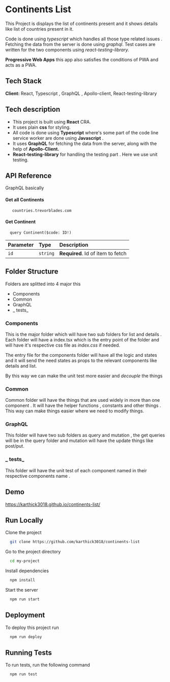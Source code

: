 
# Continents List

This Project is displays the list of continents present and it shows details like list of countries present in it. 

Code is done using *typescript* which handles all those type related issues . Fetching the data from the server is done using *graphql*. Test cases are written for the two components using *react-testing-library.*

 **Progressive Web Apps** this app also satisfies the conditions of PWA and acts as a PWA.



## Tech Stack

**Client:** React, Typescript , GraphQL , Apollo-client, React-testing-library

## Tech description 

* This project is built using **React** CRA. 
* It uses plain **css** for styling. 
* All code is done using **Typescript** where's some part of the code line service worker are done using **Javascript** . 
* It uses **GraphQL** for fetching the data from the server, along with the help of **Apollo-Client.**
* **React-testing-library** for handling the testing part . Here we use unit testing.




  
## API Reference

GraphQL basically 

#### Get all Continents

```https
   countries.trevorblades.com
```

#### Get Continent

```https
  query Continent($code: ID!) 
```

| Parameter | Type     | Description                       |
| :-------- | :------- | :-------------------------------- |
| `id`      | `string` | **Required**. Id of item to fetch |

 

  ## Folder Structure

Folders are splitted into 4 major this 
* Components 
* Common
* GraphQL
* _ tests_

### Components 
This is the major folder which will have two sub folders for list and details . Each folder will have a index.tsx which is the entry point of the folder and will have it's respective css file as _index.css_ if needed. 

The entry file for the components folder will have all the logic and states and it will send the need states as props to the relevant components like details and list.  

By this way we can make the unit test more easier and _decouple_ the things

### Common

Common folder will have the things that are used widely in more than one component . It will have the helper functions , constants and other things . This way can make things easier where we need to modify things.

### GraphQL 

This folder will have two sub folders as query and mutation , the get queries will be in the query folder and mutation will have the update things like post/put.

### _ tests_

This folder will have the unit test of each component named in their respective components name .
## Demo
 https://karthick3018.github.io/continents-list/
## Run Locally

Clone the project

```bash
  git clone https://github.com/karthick3018/continents-list
```

Go to the project directory

```bash
  cd my-project
```

Install dependencies

```bash
  npm install
```

Start the server

```bash
  npm run start
```

  
## Deployment

To deploy this project run

```bash
  npm run deploy
```

  
## Running Tests

To run tests, run the following command

```bash
  npm run test
```

  